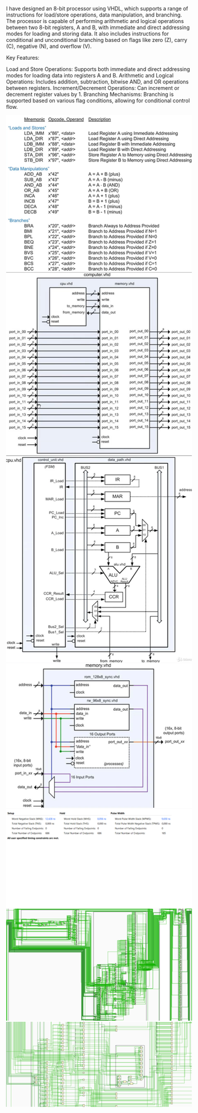 I have designed an 8-bit processor using VHDL, which supports a range of instructions for load/store operations, data manipulation, and branching. The processor is capable of performing arithmetic and logical operations between two 8-bit registers, A and B, with immediate and direct addressing modes for loading and storing data. It also includes instructions for conditional and unconditional branching based on flags like zero (Z), carry (C), negative (N), and overflow (V).

Key Features:

Load and Store Operations: Supports both immediate and direct addressing modes for loading data into registers A and B. Arithmetic and Logical Operations: Includes addition, subtraction, bitwise AND, and OR operations between registers. Increment/Decrement Operations: Can increment or decrement register values by 1. Branching Mechanisms: Branching is supported based on various flag conditions, allowing for conditional control flow.

![support instructions](images/ins.png)
![computer vhd](images/compuer-vhd.png)
![cpu vhd](images/cpu-vhd.png)
![memory vhd](images/memory-vhd.png)
![time](images/time.png)
![branch](images/branch.png)
![branch1](images/branch1.png)

